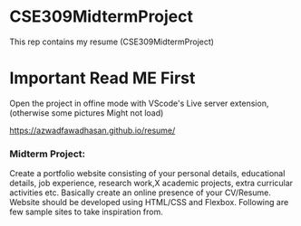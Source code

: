 # CSE309MidtermProject
This rep contains my resume (CSE309MidtermProject)
# Important Read ME First
Open the project in offine mode with VScode's Live server extension, (otherwise some pictures Might not load)

https://azwadfawadhasan.github.io/resume/

### Midterm Project:

Create a portfolio website consisting of your personal details,
 educational details, 
 job experience, 
 research work,X
 academic projects, 
 extra curricular activities etc. Basically create an online presence of your CV/Resume. Website should be developed using HTML/CSS and Flexbox. Following are few sample sites to take inspiration from. 
